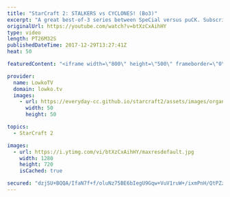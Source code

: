```yaml
---
title: "StarCraft 2: STALKERS vs CYCLONES! (Bo3)"
excerpt: "A great best-of-3 series between SpeCial versus puCK. Subscribe for more videos: http://lowko.tv/youtube Epic Zerg vs Protoss: https://goo.gl/qeUdf6  Protoss versus Terran is quickly developing and changing. Progamers are figuring out more powerful build orders and timing attacks and are forcing the"
originalUrl: https://youtube.com/watch?v=btXzCxAihHY
type: video
length: PT26M32S
publishedDateTime: 2017-12-29T13:27:41Z
heat: 50

featuredContent: "<iframe width=\"800\" height=\"500\" frameborder=\"0\" src=\"https://www.youtube.com/embed/btXzCxAihHY\" allow=\"accelerometer; autoplay; encrypted-media; gyroscope; picture-in-picture\" allowfullscreen></iframe>"

provider:
  name: LowkoTV
  domain: lowko.tv
  images:
    - url: https://everyday-cc.github.io/starcraft2/assets/images/organizations/lowko.tv-50x50.jpg
      width: 50
      height: 50

topics:
  - StarCraft 2

images:
  - url: https://i.ytimg.com/vi/btXzCxAihHY/maxresdefault.jpg
    width: 1280
    height: 720
    isCached: true

secured: "dzjSU+BQQA/IfaN7f+f/oluNz75BE6bIegU9Gqw+VuV1ruW+/ixmPnH/QtPZzhoBMC13OEWVcEtSZcNUVwhq1mPUDPgP/ka+0HPQ6tBmRb8FlhgWK6EyMj1Y5yH/7rMr8jabkMrv1Vyic3bGtAXoxvVbC5Mt/ucHK9uHrRpGFq90zUvGdwJyVlHahZ2RVADzExOF/cnSxJfJz7UTTMZiDEhgzy4el72LnM7XYVAFA3+0v17UAfWHPivgYo+M+qfjci6UBFmilY+OgW+BU0zl6wftDqfeltf0iUWUEgNpw9kPqc9S7LS5bMkMWi3KdBD2yXxvsfm5WL9OGU4Kuw83Kz7f0s1t8WjTjcYC4B9YHhnCc8TgUmX019JvzlkK6/SoqVM+eSIIg2nlG2YklVvuwMOT8QWol+3fS1aAuYzF2Js=;KL2GmYR2ysCU3grzaGFVKw=="
---
```


